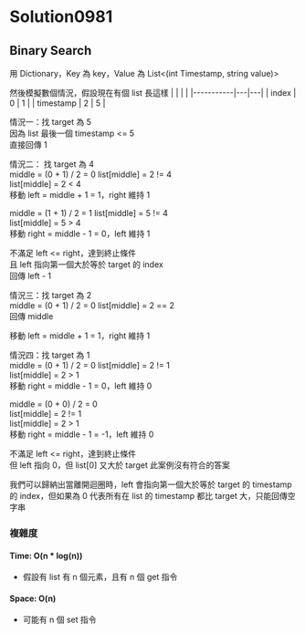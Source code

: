 # Solution0981

## Binary Search

用 Dictionary，Key 為 key，Value 為 List<(int Timestamp, string value)>

然後模擬數個情況，假設現在有個 list 長這樣
|           |   |   |
|-----------|---|---|
| index     | 0 | 1 |
| timestamp | 2 | 5 |

情況一：找 target 為 5  
因為 list 最後一個 timestamp <= 5  
直接回傳 1

情況二： 找 target 為 4  
middle = (0 + 1) / 2 = 0
list[middle] = 2 != 4  
list[middle] = 2 < 4  
移動 left = middle + 1 = 1，right 維持 1

middle = (1 + 1) / 2 = 1
list[middle] = 5 != 4  
list[middle] = 5 > 4  
移動 right = middle - 1 = 0，left 維持 1  

不滿足 left <= right，達到終止條件  
且 left 指向第一個大於等於 target 的 index  
回傳 left - 1

情況三：找 target 為 2  
middle = (0 + 1) / 2 = 0
list[middle] = 2 == 2  
回傳 middle

移動 left = middle + 1 = 1，right 維持 1

情況四：找 target 為 1  
middle = (0 + 1) / 2 = 0
list[middle] = 2 != 1  
list[middle] = 2 > 1  
移動 right = middle - 1 = 0，left 維持 0  

middle = (0 + 0) / 2 = 0  
list[middle] = 2 != 1  
list[middle] = 2 > 1  
移動 right = middle - 1 = -1，left 維持 0  

不滿足 left <= right，達到終止條件  
但 left 指向 0，但 list[0] 又大於 target
此案例沒有符合的答案

我們可以歸納出當離開迴圈時，left 會指向第一個大於等於 target 的 timestamp 的 index，但如果為 0 代表所有在 list 的 timestamp 都比 target 大，只能回傳空字串  

### 複雜度

#### Time: O(n * log(n))
- 假設有 list 有 n 個元素，且有 n 個 get 指令

#### Space: O(n)
- 可能有 n 個 set 指令